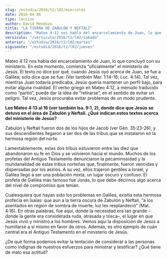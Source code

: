 ```yaml
---
slug: /estudia/2016/t2/l02/miercoles
date: 2016-04-06
tipo: leccion
author: David Mendoza
title: "LA TIERRA DE ZABULÓN Y NEFTALÍ"
description: "Mateo 4:12 nos habla del encarcelamiento de Juan, lo que concluyó con su  ministerio. En este momento, comienza “oficialmente” el ministerio de Jesús.  El texto no dice por qué, cuando Jesús oyó acerca de Juan, se fue a Galilea;  solo dice que se fue. (Ver también Mar. 1..."
versiculo: "/versiculo/2016/t2/l02/sabado"
anterior: "/estudia/2016/t2/l02/martes"
siguiente: "/estudia/2016/t2/l02/jueves"
---
```


Mateo 4:12 nos habla del encarcelamiento de Juan, lo que concluyó con su ministerio. En este momento, comienza “oficialmente” el ministerio de Jesús. El texto no dice por qué, cuando Jesús oyó acerca de Juan, se fue a Galilea; solo dice que se fue. (Ver también Mar. 1:14-16; Luc. 4:14). Tal vez, mientras Juan todavía predicaba, Jesús quería mantener un perfil bajo, para evitar alguna rivalidad. El verbo griego en Mateo 4:12, a menudo traducido como “partió”, puede dar la idea de “retirarse”, en el sentido de evitar un peligro. Tal vez, Jesús procuraba evitar problemas de un modo prudente.

**Lee Mateo 4:13 al 16 (ver también Isa. 9:1, 2), donde dice que Jesús se detuvo en el área de Zabulón y Neftalí. ¿Qué indican estos textos acerca del ministerio de Jesús?**

Zabulón y Neftalí fueron dos de los hijos de Jacob (ver Gén. 35:23-26), y sus descendientes llegaron a ser dos de las tribus que se instalaron en la hermosa región del norte.

Lamentablemente, estas dos tribus estuvieron entre las diez que abandonaron su fe en Dios y se volvieron hacia el mundo. Muchos de los profetas del Antiguo Testamento denunciaron la pecaminosidad y la mundanalidad de estas tribus norteñas que, finalmente, fueron vencidas y dispersadas por los asirios. A su vez, ellos trajeron gentiles a Israel, y Galilea llegó a ser una población mixta, un lugar oscuro y confuso. El profeta de Galilea más famoso fue Jonás, lo que debe decirnos algo acerca del nivel de compromiso que tenían.

Cualesquiera que hayan sido los problemas en Galilea, existía esta hermosa profecía en Isaías: que aun a la tierra oscura de Zabulón y Neftalí, “a los asentados en región de sombra de muerte, luz les resplandeció” (Mat. 4:16). En otras palabras, fue aquí, donde la necesidad era tan grande –donde la gente era considerada ruda, atrasada y tosca–, el lugar en que Jesús vivió y ministró a los hombres. Vemos aquí la disposición de Jesús a humillarse a sí mismo en favor de otros. Además, es otro ejemplo de cuán central era el Antiguo Testamento en el ministerio de Jesús.

¿De qué forma podemos evitar la tentación de considerar a las personas como indignas de nuestros esfuerzos para ministrar y testificar? ¿Qué tiene de malo esa actitud?
